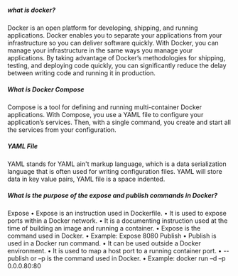 ##### what is docker?
Docker is an open platform for developing, shipping, and running applications. Docker enables you to separate your applications from your infrastructure so you can deliver software quickly. With Docker, you can manage your infrastructure in the same ways you manage your applications. By taking advantage of Docker’s methodologies for shipping, testing, and deploying code quickly, you can significantly reduce the delay between writing code and running it in production.

##### What is Docker Compose
Compose is a tool for defining and running multi-container Docker applications. With Compose, you use a YAML file to configure your application’s services. Then, with a single command, you create and start all the services from your configuration.

##### YAML File
YAML stands for YAML ain't markup language, which is a data serialization language that is often used for writing configuration files. YAML will store data in key value pairs, YAML file is a space indented.


##### What is the purpose of the expose and publish commands in Docker?
Expose
• Expose is an instruction used in Dockerfile.
• It is used to expose ports within a Docker network.
• It is a documenting instruction used at the time of building an image and running a container.
• Expose is the command used in Docker.
• Example: Expose 8080
Publish
• Publish is used in a Docker run command.
• It can be used outside a Docker environment.
• It is used to map a host port to a running container port.
• --publish or –p is the command used in Docker.
• Example: docker run –d –p 0.0.0.80:80
